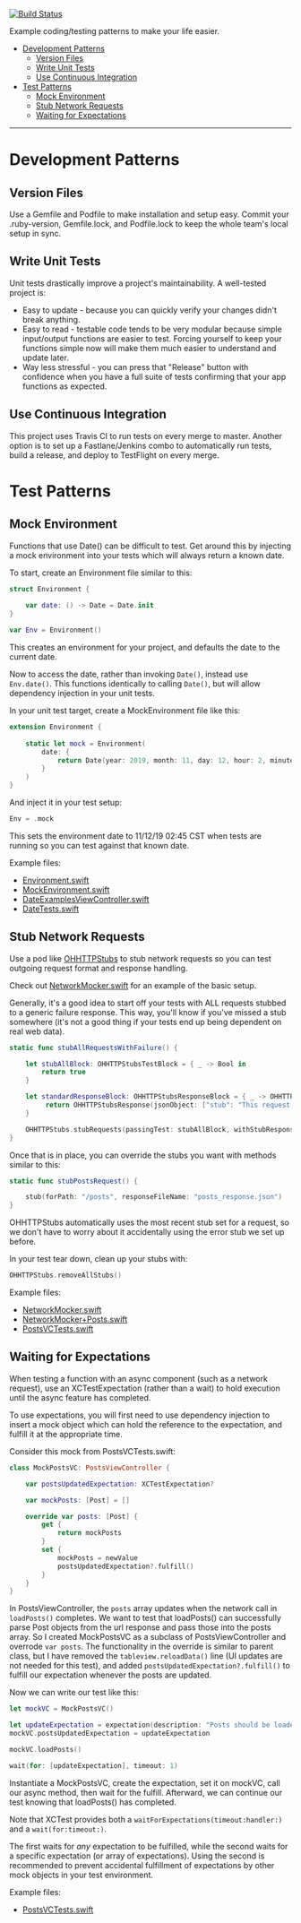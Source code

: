 <p align="left">
 <a href="https://travis-ci.com/BevTheDev/Paradigms/" target="_blank"><img src="https://travis-ci.com/BevTheDev/Paradigms.svg?branch=master" alt="Build Status"></a> 
</p>

Example coding/testing patterns to make your life easier.

- [Development Patterns](#development-patterns)
  - [Version Files](#version-files)
  - [Write Unit Tests](#write-unit-tests)
  - [Use Continuous Integration](#use-continuous-integration)
- [Test Patterns](#test-patterns)
  - [Mock Environment](#mock-environment)
  - [Stub Network Requests](#stub-network-requests)
  - [Waiting for Expectations](#waiting-for-expectations)

-----

# Development Patterns

## Version Files

Use a Gemfile and Podfile to make installation and setup easy.
Commit your .ruby-version, Gemfile.lock, and Podfile.lock to keep the whole team's local setup in sync.

## Write Unit Tests

Unit tests drastically improve a project's maintainability. A well-tested project is:
- Easy to update - because you can quickly verify your changes didn't break anything.
- Easy to read - testable code tends to be very modular because simple input/output functions are easier to test. Forcing yourself to keep your functions simple now will make them much easier to understand and update later.
- Way less stressful - you can press that "Release" button with confidence when you have a full suite of tests confirming that your app functions as expected.

## Use Continuous Integration

This project uses Travis CI to run tests on every merge to master. Another option is to set up a Fastlane/Jenkins combo to automatically run tests, build a release, and deploy to TestFlight on every merge.

# Test Patterns

## Mock Environment

Functions that use Date() can be difficult to test. Get around this by injecting a mock environment into your tests which will always return a known date.

To start, create an Environment file similar to this:

```swift
struct Environment {
    
    var date: () -> Date = Date.init
}

var Env = Environment()
```

This creates an environment for your project, and defaults the date to the current date.

Now to access the date, rather than invoking `Date()`, instead use `Env.date()`. This functions identically to calling `Date()`, but will allow dependency injection in your unit tests.

In your unit test target, create a MockEnvironment file like this:

```swift
extension Environment {
    
    static let mock = Environment(
        date: {
            return Date(year: 2019, month: 11, day: 12, hour: 2, minute: 45, second: 0, millisecond: 0, timeZone: TimeZone.init(abbreviation: "CST"))
        }
    )
}
```
And inject it in your test setup:

```swift
Env = .mock
```

This sets the environment date to 11/12/19 02:45 CST when tests are running so you can test against that known date.

Example files:
- [Environment.swift](https://github.com/BevTheDev/Paradigms/blob/master/Paradigms/Environment/Environment.swift)
- [MockEnvironment.swift](https://github.com/BevTheDev/Paradigms/blob/master/ParadigmsTests/MockObjects/MockEnvironment.swift)
- [DateExamplesViewController.swift](https://github.com/BevTheDev/Paradigms/blob/master/Paradigms/View%20Controllers/Examples/DateExamplesViewController.swift)
- [DateTests.swift](https://github.com/BevTheDev/Paradigms/blob/master/ParadigmsTests/Dates/DateTests.swift)


## Stub Network Requests

Use a pod like [OHHTTPStubs](https://github.com/AliSoftware/OHHTTPStubs) to stub network requests so you can test outgoing request format and response handling.

Check out [NetworkMocker.swift](https://github.com/BevTheDev/Paradigms/blob/master/ParadigmsTests/Network%20Mocks/NetworkMocker.swift) for an example of the basic setup. 

Generally, it's a good idea to start off your tests with ALL requests stubbed to a generic failure response. This way, you'll know if you've missed a stub somewhere (it's not a good thing if your tests end up being dependent on real web data).

```swift
static func stubAllRequestsWithFailure() {

    let stubAllBlock: OHHTTPStubsTestBlock = { _ -> Bool in
        return true
    }

    let standardResponseBlock: OHHTTPStubsResponseBlock = { _ -> OHHTTPStubsResponse in
         return OHHTTPStubsResponse(jsonObject: ["stub": "This request has been stubbed"], statusCode: 500, headers: nil)
    }

    OHHTTPStubs.stubRequests(passingTest: stubAllBlock, withStubResponse: standardResponseBlock)
}
```

Once that is in place, you can override the stubs you want with methods similar to this:

```swift
static func stubPostsRequest() {

    stub(forPath: "/posts", responseFileName: "posts_response.json")
}
```

OHHTTPStubs automatically uses the most recent stub set for a request, so we don't have to worry about it accidentally using the error stub we set up before.

In your test tear down, clean up your stubs with:
```swift
OHHTTPStubs.removeAllStubs()
```

Example files:
- [NetworkMocker.swift](https://github.com/BevTheDev/Paradigms/blob/master/ParadigmsTests/Network%20Mocks/NetworkMocker.swift)
- [NetworkMocker+Posts.swift](https://github.com/BevTheDev/Paradigms/blob/master/ParadigmsTests/Network%20Mocks/NetworkMocker%2BPosts.swift)
- [PostsVCTests.swift](https://github.com/BevTheDev/Paradigms/blob/master/ParadigmsTests/Posts/PostsVCTests.swift)

## Waiting for Expectations

When testing a function with an async component (such as a network request), use an XCTestExpectation (rather than a wait) to hold execution until the async feature has completed.

To use expectations, you will first need to use dependency injection to insert a mock object which can hold the reference to the expectation, and fulfill it at the appropriate time.

Consider this mock from PostsVCTests.swift:

```swift
class MockPostsVC: PostsViewController {

    var postsUpdatedExpectation: XCTestExpectation?

    var mockPosts: [Post] = []

    override var posts: [Post] {
        get {
            return mockPosts
        }
        set {
            mockPosts = newValue
            postsUpdatedExpectation?.fulfill()
        }
    }
}
```

In PostsViewController, the `posts` array updates when the network call in `loadPosts()` completes. We want to test that loadPosts() can successfully parse Post objects from the url response and pass those into the posts array. So I created MockPostsVC as a subclass of PostsViewController and overrode `var posts`. The functionality in the override is similar to parent class, but I have removed the `tableview.reloadData()` line (UI updates are not needed for this test), and added `postsUpdatedExpectation?.fulfill()` to fulfill our expectation whenever the posts are updated.

Now we can write our test like this:

```swift
let mockVC = MockPostsVC()

let updateExpectation = expectation(description: "Posts should be loaded")
mockVC.postsUpdatedExpectation = updateExpectation

mockVC.loadPosts()

wait(for: [updateExpectation], timeout: 1)
```

Instantiate a MockPostsVC, create the expectation, set it on mockVC, call our async method, then wait for the fulfill. Afterward, we can continue our test knowing that loadPosts() has completed.

Note that XCTest provides both a `waitForExpectations(timeout:handler:)` and a `wait(for:timeout:)`.

The first waits for _any_ expectation to be fulfilled, while the second waits for a specific expectation (or array of expectations). Using the second is recommended to prevent accidental fulfillment of expectations by other mock objects in your test environment.

Example files:
- [PostsVCTests.swift](https://github.com/BevTheDev/Paradigms/blob/master/ParadigmsTests/Posts/PostsVCTests.swift)
